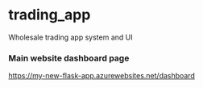 # trading_app
Wholesale trading app system and UI

### Main website dashboard page

https://my-new-flask-app.azurewebsites.net/dashboard
